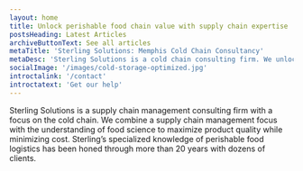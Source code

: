 ```yaml
---
layout: home
title: Unlock perishable food chain value with supply chain expertise
postsHeading: Latest Articles
archiveButtonText: See all articles
metaTitle: 'Sterling Solutions: Memphis Cold Chain Consultancy'
metaDesc: 'Sterling Solutions is a cold chain consulting firm. We unlock perishable food chain value with supply chain expertise'
socialImage: '/images/cold-storage-optimized.jpg'
introctalink: '/contact'
introctatext: 'Get our help'
---
```


Sterling Solutions is a supply chain management consulting firm with a focus on the cold chain. We combine a supply chain management focus with the understanding of food science to maximize product quality while minimizing cost. Sterling’s specialized knowledge of perishable food logistics has been honed through more than 20 years with dozens of clients.

